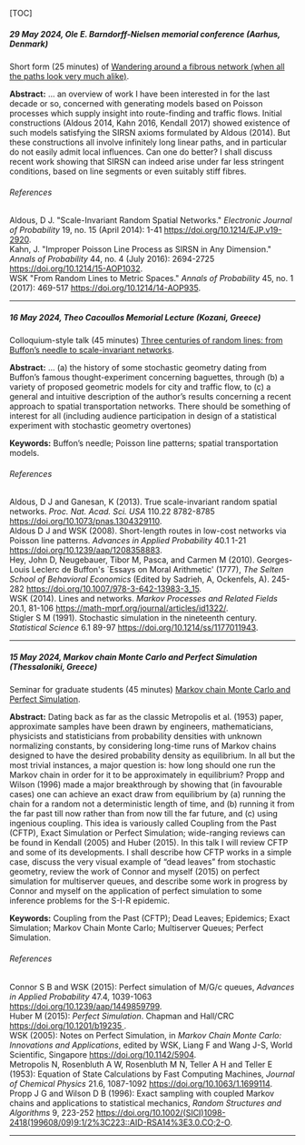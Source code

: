  

[TOC]

##### 29 May 2024, Ole E. Barndorff-Nielsen memorial conference (Aarhus, Denmark)

Short form (25 minutes) of [Wandering around a fibrous network (when all the paths look very much alike)](https://wilfridskendall.github.io/talks/Short-Fibre-SIRSN-talk-2024/Short-Fibre-SIRSN-talk-handout.pdf).

**Abstract:** ... an overview of work I have been interested in for the last decade or so, concerned with generating models based on Poisson processes which supply insight into route-finding and traffic flows. Initial constructions (Aldous 2014, Kahn 2016, Kendall 2017) showed existence of such models satisfying the SIRSN axioms formulated by Aldous (2014). But these constructions all involve infinitely long linear paths, and in particular do not easily admit local influences. Can one do better? I shall discuss recent work showing that SIRSN can indeed arise under far less stringent conditions, based on line segments or even suitably stiff fibres.

###### References

Aldous, D J. "Scale-Invariant Random Spatial Networks." *Electronic Journal of Probability* 19, no. 15 (April 2014): 1-41 <https://doi.org/10.1214/EJP.v19-2920>.  
Kahn, J. "Improper Poisson Line Process as SIRSN in Any Dimension." *Annals of Probability* 44, no. 4 (July 2016): 2694-2725 <https://doi.org/10.1214/15-AOP1032>.  
WSK "From Random Lines to Metric Spaces." *Annals of Probability* 45, no. 1 (2017): 469-517 <https://doi.org/10.1214/14-AOP935>.

------

##### 16 May 2024, Theo Cacoullos Memorial Lecture (Kozani, Greece)

Colloquium-style talk (45 minutes) [Three centuries of random lines: from Buffon’s needle to scale-invariant networks](https://wilfridskendall.github.io/talks/Kozani-Cacoullos-2024/Kozani-Cacoullos-2024-handout.pdf).

**Abstract:** ... (a) the history of some stochastic geometry  dating from Buffon’s famous thought-experiment concerning baguettes,  through (b) a variety of proposed geometric models for city and traffic  flow, to (c) a general and intuitive description of the author’s results concerning a recent approach to spatial transportation networks. There  should be something of interest for all (including audience  participation in design of a statistical experiment with stochastic  geometry overtones)

**Keywords:** Buffon’s needle; Poisson line patterns; spatial transportation models.

###### References

Aldous, D J and Ganesan, K (2013). True scale-invariant random spatial networks. *Proc. Nat. Acad. Sci. USA* 110.22 8782-8785 <https://doi.org/10.1073/pnas.1304329110>.  
Aldous D J and WSK (2008). Short-length routes in low-cost networks via Poisson line patterns. *Advances in Applied Probability* 40.1 1-21 <https://doi.org/10.1239/aap/1208358883>.  
Hey, John D, Neugebauer, Tibor M, Pasca, and Carmen M (2010). Georges-Louis Leclerc de Buffon's `Essays on Moral Arithmetic' (1777), *The Selten School of Behavioral Economics* (Edited by Sadrieh, A, Ockenfels, A). 245-282 <https://doi.org/10.1007/978-3-642-13983-3_15>.  
WSK (2014). Lines and networks. *Markov Processes and Related Fields* 20.1, 81-106 <https://math-mprf.org/journal/articles/id1322/>.  
Stigler S M (1991). Stochastic simulation in the nineteenth century. *Statistical Science* 6.1 89-97 <https://doi.org/10.1214/ss/1177011943>.

------

##### 15 May 2024, Markov chain Monte Carlo and Perfect Simulation (Thessaloniki, Greece)

Seminar for graduate students (45 minutes) [Markov chain Monte Carlo and Perfect Simulation](https://wilfridskendall.github.io/talks/Thessaloniki-2024/Thessaloniki-2024-handout.pdf).

**Abstract:** Dating back as far as the classic Metropolis et al.  (1953) paper,  approximate samples  have been drawn by engineers, mathematicians,  physicists and statisticians from probability densities with unknown  normalizing constants, by considering long-time runs of Markov chains  designed to have the desired probability density as equilibrium. In all  but the most trivial instances, a major question is: how long should one run the Markov chain in order for it to be approximately in  equilibrium? Propp and Wilson (1996) made a major breakthrough by  showing that (in favourable cases) one can achieve an exact draw from  equilibrium by (a) running the chain for a random not a deterministic  length of time, and (b) running it from the far past till now rather  than from now till the far future, and (c) using ingenious coupling.  This idea is variously called Coupling from the Past (CFTP), Exact  Simulation or Perfect Simulation; wide-ranging reviews can be found in  Kendall (2005) and Huber (2015). In this talk I will review CFTP and  some of its developments. I shall describe how CFTP works in a simple  case, discuss the very visual example of “dead leaves” from stochastic  geometry, review the work of Connor and myself (2015) on perfect  simulation for multiserver queues, and describe some work in progress by Connor and myself on the application of perfect simulation to some  inference problems for the S-I-R epidemic.

**Keywords:** Coupling from the Past (CFTP); Dead  Leaves; Epidemics; Exact Simulation; Markov Chain Monte Carlo;  Multiserver Queues; Perfect Simulation.

###### References

Connor S B and WSK (2015): Perfect simulation of M/G/c queues, *Advances in Applied Probability* 47.4, 1039-1063 <https://doi.org/10.1239/aap/1449859799>.  
Huber M (2015): *Perfect Simulation*. Chapman and Hall/CRC [ https://doi.org/10.1201/b19235 ](https://doi.org/10.1201/b19235).  
WSK (2005): Notes on Perfect Simulation, in *Markov Chain Monte Carlo: Innovations and Applications*, edited by WSK, Liang F and Wang J-S, World Scientific, Singapore <https://doi.org/10.1142/5904>.  
Metropolis N, Rosenbluth A W, Rosenbluth M N, Teller A H and Teller E (1953): Equation of State Calculations by Fast Computing Machines, *Journal of Chemical Physics* 21.6, 1087-1092 <https://doi.org/10.1063/1.1699114>.  
Propp J G and Wilson D B (1996): Exact sampling with coupled Markov chains and applications to statistical mechanics, *Random Structures and Algorithms* 9, 223-252 <https://doi.org/10.1002/(SICI)1098-2418(199608/09)9:1/2%3C223::AID-RSA14%3E3.0.CO;2-O>.

------

